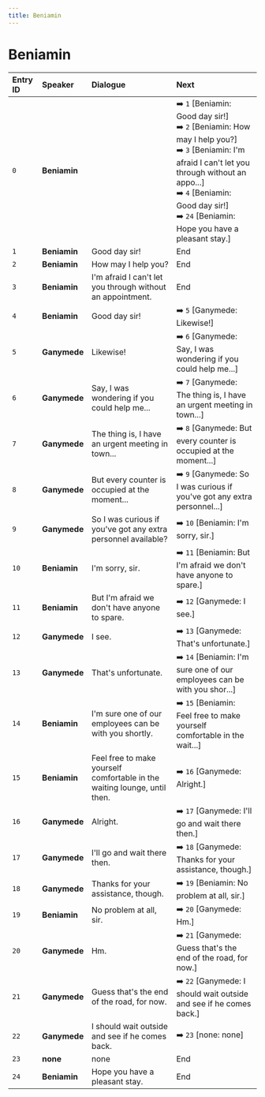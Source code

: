 ```yaml
---
title: Beniamin
---
```


# Beniamin


| Entry ID | Speaker | Dialogue | Next |
| :------- | :------ | :------- | :------------ |
| `0` | **Beniamin** |  | ➡️ `1` \[Beniamin: Good day sir\!\]<br>➡️ `2` \[Beniamin: How may I help you?\]<br>➡️ `3` \[Beniamin: I'm afraid I can't let you through without an appo\.\.\.\]<br>➡️ `4` \[Beniamin: Good day sir\!\]<br>➡️ `24` \[Beniamin: Hope you have a pleasant stay\.\] |
| `1` | **Beniamin** | Good day sir\! | End |
| `2` | **Beniamin** | How may I help you? | End |
| `3` | **Beniamin** | I'm afraid I can't let you through without an appointment\. | End |
| `4` | **Beniamin** | Good day sir\! | ➡️ `5` \[Ganymede: Likewise\!\] |
| `5` | **Ganymede** | Likewise\! | ➡️ `6` \[Ganymede: Say, I was wondering if you could help me\.\.\.\] |
| `6` | **Ganymede** | Say, I was wondering if you could help me\.\.\. | ➡️ `7` \[Ganymede: The thing is, I have an urgent meeting in town\.\.\.\] |
| `7` | **Ganymede** | The thing is, I have an urgent meeting in town\.\.\. | ➡️ `8` \[Ganymede: But every counter is occupied at the moment\.\.\.\] |
| `8` | **Ganymede** | But every counter is occupied at the moment\.\.\. | ➡️ `9` \[Ganymede: So I was curious if you've got any extra personnel\.\.\.\] |
| `9` | **Ganymede** | So I was curious if you've got any extra personnel available? | ➡️ `10` \[Beniamin: I'm sorry, sir\.\] |
| `10` | **Beniamin** | I'm sorry, sir\. | ➡️ `11` \[Beniamin: But I'm afraid we don't have anyone to spare\.\] |
| `11` | **Beniamin** | But I'm afraid we don't have anyone to spare\. | ➡️ `12` \[Ganymede: I see\.\] |
| `12` | **Ganymede** | I see\. | ➡️ `13` \[Ganymede: That's unfortunate\.\] |
| `13` | **Ganymede** | That's unfortunate\. | ➡️ `14` \[Beniamin: I'm sure one of our employees can be with you shor\.\.\.\] |
| `14` | **Beniamin** | I'm sure one of our employees can be with you shortly\. | ➡️ `15` \[Beniamin: Feel free to make yourself comfortable in the wait\.\.\.\] |
| `15` | **Beniamin** | Feel free to make yourself comfortable in the waiting lounge, until then\. | ➡️ `16` \[Ganymede: Alright\.\] |
| `16` | **Ganymede** | Alright\. | ➡️ `17` \[Ganymede: I'll go and wait there then\.\] |
| `17` | **Ganymede** | I'll go and wait there then\. | ➡️ `18` \[Ganymede: Thanks for your assistance, though\.\] |
| `18` | **Ganymede** | Thanks for your assistance, though\. | ➡️ `19` \[Beniamin: No problem at all, sir\.\] |
| `19` | **Beniamin** | No problem at all, sir\. | ➡️ `20` \[Ganymede: Hm\.\] |
| `20` | **Ganymede** | Hm\. | ➡️ `21` \[Ganymede: Guess that's the end of the road, for now\.\] |
| `21` | **Ganymede** | Guess that's the end of the road, for now\. | ➡️ `22` \[Ganymede: I should wait outside and see if he comes back\.\] |
| `22` | **Ganymede** | I should wait outside and see if he comes back\. | ➡️ `23` \[none: none\] |
| `23` | **none** | none | End |
| `24` | **Beniamin** | Hope you have a pleasant stay\. | End |
